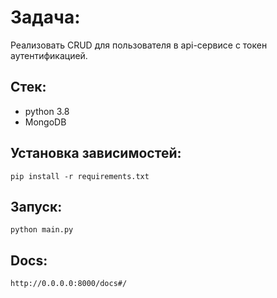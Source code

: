 # Задача:
Реализовать CRUD для пользователя в api-сервисе с токен аутентификацией.

## Стек:
- python 3.8
- MongoDB

## Установка зависимостей:
```
pip install -r requirements.txt
```
## Запуск:
```
python main.py
```
## Docs:
```
http://0.0.0.0:8000/docs#/
```